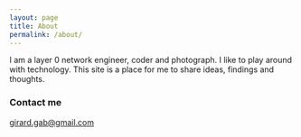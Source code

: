 ```yaml
---
layout: page
title: About
permalink: /about/
---
```


I am a layer 0 network engineer, coder and photograph. I like to play around with technology. This site is a place for me to share ideas, findings and thoughts.


### Contact me

[girard.gab@gmail.com](mailto:girard.gab@gmail.com)